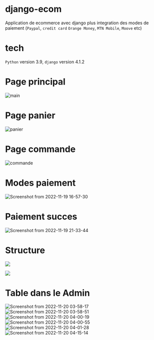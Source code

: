 # django-ecom
Application de ecommerce avec django plus integration des modes de paiement (`Paypal`, `credit card` `Orange Money`, `MTN Mobile`, `Moove` etc) 

# tech

`Python` version 3.9, `django` version 4.1.2




# Page principal

![main](https://user-images.githubusercontent.com/81464575/200109393-04e3de68-1b31-43c9-af49-9d6fa18ca76e.png)

# Page panier

![panier](https://user-images.githubusercontent.com/81464575/200109518-506ef3e1-c3fe-4d30-9598-322e27ad49c8.png)

# Page commande

![commande](https://user-images.githubusercontent.com/81464575/200109571-e59767f0-6c8f-4cc4-90e6-c84dabea32d3.png)

# Modes paiement

![Screenshot from 2022-11-19 16-57-30](https://user-images.githubusercontent.com/81464575/202870990-c3dd75cf-718c-44e9-8386-d744c4b5a839.png)

# Paiement succes
![Screenshot from 2022-11-19 21-33-44](https://user-images.githubusercontent.com/81464575/202871029-79a4f97b-0852-4bb1-8226-19e518ea8b4e.png)

# Structure 
![](https://user-images.githubusercontent.com/81464575/202889122-8af94bc4-1a79-42e2-9e7a-f9fec4a28654.png)

![](https://user-images.githubusercontent.com/81464575/202889068-90f62c2d-b3ac-4fe5-9d5c-2900a5cb7644.png)

# Table dans le Admin

![Screenshot from 2022-11-20 03-58-17](https://user-images.githubusercontent.com/81464575/202888995-d964fa84-00e9-46a0-92dc-aaf70e85c920.png)
![Screenshot from 2022-11-20 03-58-51](https://user-images.githubusercontent.com/81464575/202889006-947d79f1-95f8-496a-9a3c-2fc472de755d.png)
![Screenshot from 2022-11-20 04-00-19](https://user-images.githubusercontent.com/81464575/202889009-e6cf2c3f-f1aa-4b47-bb62-85569db19343.png)
![Screenshot from 2022-11-20 04-00-55](https://user-images.githubusercontent.com/81464575/202889013-a7e34c81-a4e6-4394-a454-308d658ab437.png)
![Screenshot from 2022-11-20 04-01-28](https://user-images.githubusercontent.com/81464575/202889021-ee003cc3-77b7-4335-a88a-ecaa339a25f0.png)
![Screenshot from 2022-11-20 04-15-14](https://user-images.githubusercontent.com/81464575/202889039-8ec6cf7d-e205-45d1-849f-f9abe0cfd290.png)
